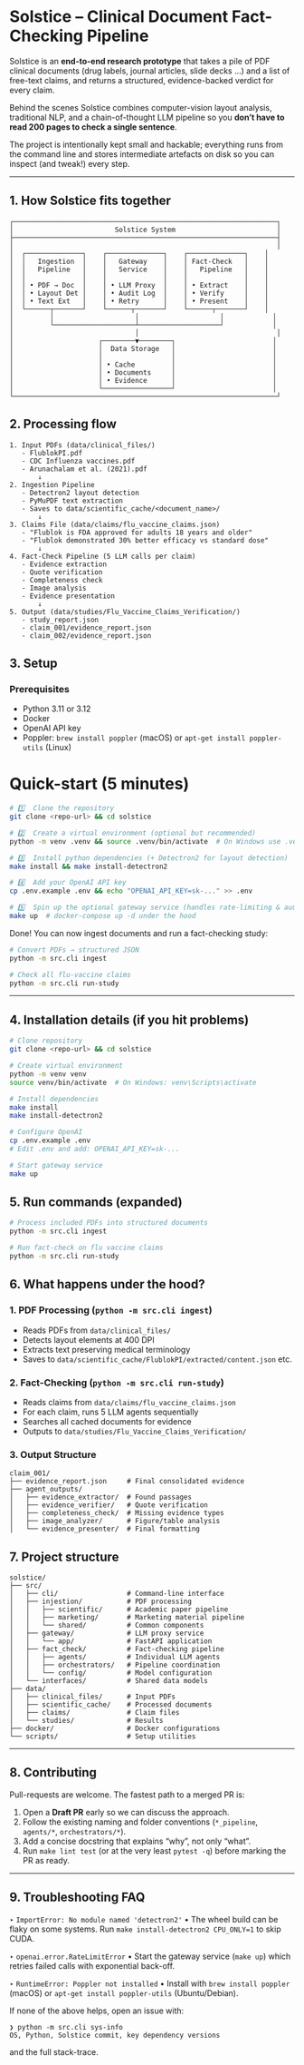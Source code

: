 # Solstice – Clinical Document Fact-Checking Pipeline

Solstice is an **end-to-end research prototype** that takes a pile of PDF clinical documents (drug labels, journal articles, slide decks …) and a list of free-text claims, and returns a structured, evidence-backed verdict for every claim.

Behind the scenes Solstice combines computer-vision layout analysis, traditional NLP, and a chain-of-thought LLM pipeline so you **don’t have to read 200 pages to check a single sentence**.

The project is intentionally kept small and hackable; everything runs from the command line and stores intermediate artefacts on disk so you can inspect (and tweak!) every step.

---

## 1. How Solstice fits together

```
┌─────────────────────────────────────────────────────────────────┐
│                         Solstice System                         │
├─────────────────────────────────────────────────────────────────┤
│                                                                 │
│  ┌──────────────┐    ┌──────────────┐    ┌──────────────┐    │
│  │   Ingestion  │    │   Gateway    │    │ Fact-Check   │    │
│  │   Pipeline   │    │   Service    │    │   Pipeline   │    │
│  │              │    │              │    │              │    │
│  │ • PDF → Doc  │    │ • LLM Proxy  │    │ • Extract    │    │
│  │ • Layout Det │    │ • Audit Log  │    │ • Verify     │    │
│  │ • Text Ext   │    │ • Retry      │    │ • Present    │    │
│  └──────┬───────┘    └──────┬───────┘    └──────┬───────┘    │
│         │                    │                    │            │
│         └────────────────────┴────────────────────┘            │
│                              │                                  │
│                     ┌────────▼────────┐                        │
│                     │  Data Storage   │                        │
│                     │                 │                        │
│                     │ • Cache         │                        │
│                     │ • Documents     │                        │
│                     │ • Evidence      │                        │
│                     └─────────────────┘                        │
└─────────────────────────────────────────────────────────────────┘
```

## 2. Processing flow

```
1. Input PDFs (data/clinical_files/)
   - FlublokPI.pdf
   - CDC Influenza vaccines.pdf  
   - Arunachalam et al. (2021).pdf
       ↓
2. Ingestion Pipeline
   - Detectron2 layout detection
   - PyMuPDF text extraction
   - Saves to data/scientific_cache/<document_name>/
       ↓
3. Claims File (data/claims/flu_vaccine_claims.json)
   - "Flublok is FDA approved for adults 18 years and older"
   - "Flublok demonstrated 30% better efficacy vs standard dose"
       ↓
4. Fact-Check Pipeline (5 LLM calls per claim)
   - Evidence extraction
   - Quote verification  
   - Completeness check
   - Image analysis
   - Evidence presentation
       ↓
5. Output (data/studies/Flu_Vaccine_Claims_Verification/)
   - study_report.json
   - claim_001/evidence_report.json
   - claim_002/evidence_report.json
```

## 3. Setup

### Prerequisites

- Python 3.11 or 3.12
- Docker
- OpenAI API key  
- Poppler: `brew install poppler` (macOS) or `apt-get install poppler-utils` (Linux)

# Quick-start (5 minutes)

```bash
# 1️⃣  Clone the repository
git clone <repo-url> && cd solstice

# 2️⃣  Create a virtual environment (optional but recommended)
python -m venv .venv && source .venv/bin/activate  # On Windows use .venv\Scripts\activate

# 3️⃣  Install python dependencies (+ Detectron2 for layout detection)
make install && make install-detectron2

# 4️⃣  Add your OpenAI API key
cp .env.example .env && echo "OPENAI_API_KEY=sk-..." >> .env

# 5️⃣  Spin up the optional gateway service (handles rate-limiting & audit logs)
make up  # docker-compose up -d under the hood
```

Done! You can now ingest documents and run a fact-checking study:

```bash
# Convert PDFs → structured JSON
python -m src.cli ingest

# Check all flu-vaccine claims
python -m src.cli run-study
```

---

## 4. Installation details (if you hit problems)

```bash
# Clone repository
git clone <repo-url> && cd solstice

# Create virtual environment
python -m venv venv
source venv/bin/activate  # On Windows: venv\Scripts\activate

# Install dependencies
make install
make install-detectron2

# Configure OpenAI
cp .env.example .env
# Edit .env and add: OPENAI_API_KEY=sk-...

# Start gateway service
make up
```

## 5. Run commands (expanded)

```bash
# Process included PDFs into structured documents
python -m src.cli ingest

# Run fact-check on flu vaccine claims
python -m src.cli run-study
```

## 6. What happens under the hood?

### 1. PDF Processing (`python -m src.cli ingest`)
- Reads PDFs from `data/clinical_files/`
- Detects layout elements at 400 DPI
- Extracts text preserving medical terminology
- Saves to `data/scientific_cache/FlublokPI/extracted/content.json` etc.

### 2. Fact-Checking (`python -m src.cli run-study`)
- Reads claims from `data/claims/flu_vaccine_claims.json`
- For each claim, runs 5 LLM agents sequentially
- Searches all cached documents for evidence
- Outputs to `data/studies/Flu_Vaccine_Claims_Verification/`

### 3. Output Structure
```
claim_001/
├── evidence_report.json     # Final consolidated evidence
├── agent_outputs/
│   ├── evidence_extractor/  # Found passages
│   ├── evidence_verifier/   # Quote verification
│   ├── completeness_check/  # Missing evidence types
│   ├── image_analyzer/      # Figure/table analysis
│   └── evidence_presenter/  # Final formatting
```

## 7. Project structure

```
solstice/
├── src/
│   ├── cli/                 # Command-line interface
│   ├── injestion/           # PDF processing
│   │   ├── scientific/      # Academic paper pipeline  
│   │   ├── marketing/       # Marketing material pipeline
│   │   └── shared/          # Common components
│   ├── gateway/             # LLM proxy service
│   │   └── app/             # FastAPI application
│   ├── fact_check/          # Fact-checking pipeline
│   │   ├── agents/          # Individual LLM agents
│   │   ├── orchestrators/   # Pipeline coordination
│   │   └── config/          # Model configuration
│   └── interfaces/          # Shared data models
├── data/
│   ├── clinical_files/      # Input PDFs
│   ├── scientific_cache/    # Processed documents
│   ├── claims/              # Claim files
│   └── studies/             # Results
├── docker/                  # Docker configurations
└── scripts/                 # Setup utilities
```

---

## 8. Contributing

Pull-requests are welcome.  The fastest path to a merged PR is:

1. Open a **Draft PR** early so we can discuss the approach.
2. Follow the existing naming and folder conventions (`*_pipeline`, `agents/*`, `orchestrators/*`).
3. Add a concise docstring that explains “why”, not only “what”.
4. Run `make lint test` (or at the very least `pytest -q`) before marking the PR as ready.

---

## 9. Troubleshooting FAQ

‣ `ImportError: No module named 'detectron2'`
    • The wheel build can be flaky on some systems.  Run `make install-detectron2 CPU_ONLY=1` to skip CUDA.

‣ `openai.error.RateLimitError`
    • Start the gateway service (`make up`) which retries failed calls with exponential back-off.

‣ `RuntimeError: Poppler not installed`
    • Install with `brew install poppler` (macOS) or `apt-get install poppler-utils` (Ubuntu/Debian).

If none of the above helps, open an issue with:
```
❯ python -m src.cli sys-info
OS, Python, Solstice commit, key dependency versions
```
and the full stack-trace.
